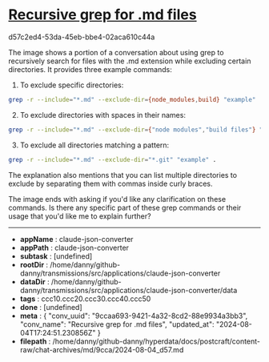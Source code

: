 # [Recursive grep for .md files](https://claude.ai/chat/9ccaa693-9421-4a32-8cd2-88e9934a3bb3)

d57c2ed4-53da-45eb-bbe4-02aca610c44a

 The image shows a portion of a conversation about using grep to recursively search for files with the .md extension while excluding certain directories. It provides three example commands:

1. To exclude specific directories:
```bash
grep -r --include="*.md" --exclude-dir={node_modules,build} "example" .
```

2. To exclude directories with spaces in their names:
```bash
grep -r --include="*.md" --exclude-dir={"node modules","build files"} "example" .
```

3. To exclude all directories matching a pattern:
```bash
grep -r --include="*.md" --exclude-dir="*.git" "example" .
```

The explanation also mentions that you can list multiple directories to exclude by separating them with commas inside curly braces.

The image ends with asking if you'd like any clarification on these commands. Is there any specific part of these grep commands or their usage that you'd like me to explain further?

---

* **appName** : claude-json-converter
* **appPath** : claude-json-converter
* **subtask** : [undefined]
* **rootDir** : /home/danny/github-danny/transmissions/src/applications/claude-json-converter
* **dataDir** : /home/danny/github-danny/transmissions/src/applications/claude-json-converter/data
* **tags** : ccc10.ccc20.ccc30.ccc40.ccc50
* **done** : [undefined]
* **meta** : {
  "conv_uuid": "9ccaa693-9421-4a32-8cd2-88e9934a3bb3",
  "conv_name": "Recursive grep for .md files",
  "updated_at": "2024-08-04T17:24:51.230856Z"
}
* **filepath** : /home/danny/github-danny/hyperdata/docs/postcraft/content-raw/chat-archives/md/9cca/2024-08-04_d57.md